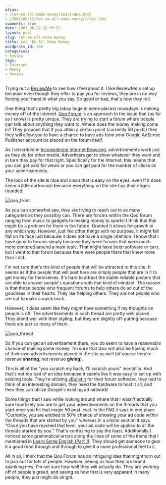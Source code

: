 ```yaml
---
alias:
- /let-em-all-make-money/164/index.html
- /2007/06/22/let-em-all-make-money/index.html
comments: true
date: 2007-06-22 20:30:57
layout: post
slug: let-em-all-make-money
title: Let 'Em All Make Money
wordpress_id: 164
categories:
- Review
tags:
- Internet
- Money
- Review
---
```


Trying out a [ReviewMe](http://www.reviewme.com) to see how I feel about it.  I like ReviewMe's set up because even though they offer to pay you for reviews, they are in no way forcing your hand in what you say.  So good or bad, that's how they roll.  

One thing that's pretty big (okay huge in some places) nowadays is making money off of the Internet.  [Qoo Forum](http://www.qooforum.com) is an approach to the issue that (as far as I know) is pretty unique.  They are trying to start a forum where people can talk about anything they want to.  Where does the money making come in?  They propose that if you attain a certain point (currently 50 posts) then they will allow you to have a chance to have ads from your Google AdSense Publisher account be placed on the forum itself.  

As I described in [Inconsiderate Internet Browsing](http://www.goingthewongway.com/2007/05/17/inconsiderate-internet-browsing/), advertisements work just as they do for other media.  Advertisers get to show whatever they want and in turn they pay for that right.  Specifically for the Internet, this means that you can get paid for views or you can get paid for the number of clicks on your advertisements.

The look of the site is nice and clean that is easy on the eyes, even if it does seem a little cartoonish because everything on the site has their edges rounded.

![qoo_front](http://farm2.static.flickr.com/1352/593051503_7dccbd57fa.jpg)

As you can somewhat see, they are trying to reach out to as many categories as they possibly can.  There are forums within the Qoo forum ranging from music to gadgets to making money to sports!  I think that this might be a problem for them in the future.  Granted it allows for growth in any which way.  However, just like other things with no purpose, it might fall flat on its face just because it does not have a single intention.  I know that I have gone to forums simply because they were forums that were much more centered around a main topic.  That might have been software or cars, but I went to that forum because there were people there that knew more than I did.  

I'm not sure that's the kind of people that will be attracted to this site.  It seems as if the people that will post here are simply people that are in it to get money for themselves.  It's hard to attract the stable reliable posters that are able to answer people's questions with that kind of mindset.  The reason is that those people who frequent forums to help others do so out of the goodness in their hearts.  They like helping others.  They are not people who are out to make a quick buck.

However, it does seem like they might have something if my thoughts on people is off.  The advertisements in each thread are pretty well placed.  They blend well with their styling, but they are slightly off-putting because there are just so many of them.

![qoo_thread](http://farm2.static.flickr.com/1127/593051101_ae2929d988.jpg)

So if you can get an advertisement there, you do seem to have a reasonable chance of making some money.  I'm sure that Qoo will also be having much of their own advertisements placed in the site as well (of course they're revenue **sharing**, not revenue **giving**).  

This is all of the "you scratch my back, I'll scratch yours" mentality.  And that's not too bad of an idea because it seems like it was easy to set up with existing tools.  They're utilizing [vBulletin](http://www.vbulletin.com/) for their forum software, they had to think of an interesting domain, they need the hardware to host it all, and then they can utilize Google's existing ad network!
 
Some things that I saw while looking around where that I wasn't actually sure how likely you are to get your advertisements on the threads that you start once you hit that magic 50 post level.  In the FAQ it says in one place "Currently, you are entitled to 50% chance of showing your ad code within the threads that are started by you" whereas in a similar section it says "Once you have reached that level, your ad code will be applied to all the threads started by you."  That's confusing to say the least.  Additionally I noticed some grammatical errors along the lines of some of the items that I mentioned in [Learn Some English (Part 1)](http://www.goingthewongway.com/2007/05/28/learn-some-english-part-1/).  They should get someone to give it a good read through and through to give it a more professional feel to it.

All in all, I think that the Qoo Forum has an intriguing idea that might turn out to pan out for lots of people.  However, seeing as how they are brand spanking new, I'm not sure how well they will actually do.  They are working off of people's greed, and seeing as how that is very apparent in many people, they just might do alright.
